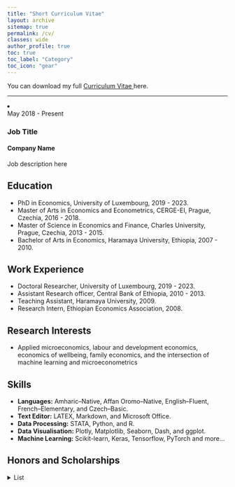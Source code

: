 ```yaml
---
title: "Short Curriculum Vitae"
layout: archive
sitemap: true
permalink: /cv/
classes: wide
author_profile: true
toc: true
toc_label: "Category"
toc_icon: "gear"
---
```

<!--
## Alemayehu D. Taye
[Email](mailto:alemsight@gmail.com) | [LinkedIn](https://www.linkedin.com/in/alex2446/) | [GitHub](https://github.com/alextaye)
--> 
<i class='fas fa-download' style='font-size:18px'></i> You can download my full <a target="_blank" href="/_pages/Taye_cv.pdf">Curriculum Vitae <i class="far fa-file-pdf"></i></a> here.

***

<li>
  <div class="timeline-item">
    <span class="timeline-date">May 2018 - Present</span>
    <div class="timeline-content">
      <h3>Job Title</h3>
      <h4>Company Name</h4>
      <p>Job description here</p>
    </div>
  </div>
</li>
  
## <i class='fas fa-graduation-cap' style='font-size:20px'></i> Education

- PhD in Economics, University of Luxembourg, 2019 - 2023.
- Master of Arts in Economics and Econometrics, CERGE-EI, Prague, Czechia, 2016 - 2018.
- Master of Science in Economics and Finance, Charles University, Prague, Czechia, 2013 - 2015.
- Bachelor of Arts in Economics, Haramaya University, Ethiopia, 2007 - 2010.


## <i class='fas fa-briefcase' style='font-size:20px'></i> Work Experience
- Doctoral Researcher, University of Luxembourg, 2019 - 2023.
- Assistant Research officer, Central Bank of Ethiopia, 2010 - 2013.
- Teaching Assistant, Haramaya University, 2009.
- Research Intern, Ethiopian Economics Association, 2008.



## <i class='fas fa-puzzle-piece' style='font-size:20px'></i> Research Interests
- Applied microeconomics, labour and development economics, economics of wellbeing, family economics,
and the intersection of machine learning and microeconometrics

## <i class='far fa-list-alt' style='font-size:20px'></i> Skills
+ **Languages:** Amharic–Native, Affan Oromo–Native, English–Fluent, French–Elementary, and Czech–Basic.
+ **Text Editor:** LATEX, Markdown, and Microsoft Office.
+ **Data Processing:** STATA, Python, and R.
+ **Data Visualisation:** Plotly, Matplotlib, Seaborn, Dash, and ggplot.
+ **Machine Learning:** Scikit-learn, Keras, Tensorflow, PyTorch and more...


## <i class='fas fa-award' style='font-size:20px'></i> Honors and Scholarships 
<details>
<summary>List</summary>
<ul>
  <li>“PRIDE” PhD Scholarship, Fonds National de la Recherche Luxembourg (FNR), 2019.</li>
  <li>Direct admission with full scholarships, CERGE-EI, 2015.</li>
  <li>Scholarships for excellent results in the final general Exam, Czech Ministry of Education, 2015.</li>
  <li>Czech government full scholarships for graduate students with an outstanding curriculum, 2013.</li>
  <li>BA in Economics with Great Distinction [Ranked 1st], Haramaya University, 2010.</li>
 </ul>
</details>


